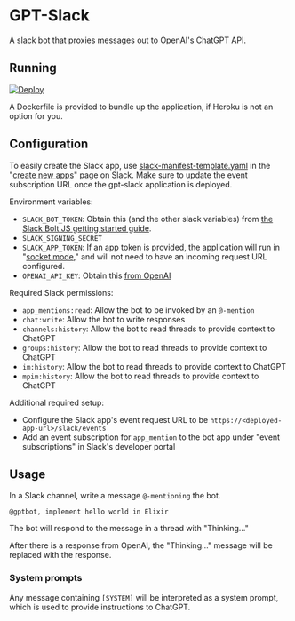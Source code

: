 # GPT-Slack

A slack bot that proxies messages out to OpenAI's ChatGPT API.

## Running

[![Deploy](https://www.herokucdn.com/deploy/button.svg)](https://heroku.com/deploy?template=https://github.com/ChristianAlexander/gpt-slack)

A Dockerfile is provided to bundle up the application, if Heroku is not an option for you.

## Configuration

To easily create the Slack app, use [slack-manifest-template.yaml](./slack-manifest-template.yaml) in the "[create new apps](https://api.slack.com/apps)" page on Slack. Make sure to update the event subscription URL once the gpt-slack application is deployed.

Environment variables:

- `SLACK_BOT_TOKEN`: Obtain this (and the other slack variables) from [the Slack Bolt JS getting started guide](https://slack.dev/bolt-js/tutorial/getting-started#tokens-and-installing-apps).
- `SLACK_SIGNING_SECRET`
- `SLACK_APP_TOKEN`: If an app token is provided, the application will run in "[socket mode](https://api.slack.com/apis/connections/socket)," and will not need to have an incoming request URL configured.
- `OPENAI_API_KEY`: Obtain this [from OpenAI](https://platform.openai.com/account/api-keys)

Required Slack permissions:

- `app_mentions:read`: Allow the bot to be invoked by an `@-mention`
- `chat:write`: Allow the bot to write responses
- `channels:history`: Allow the bot to read threads to provide context to ChatGPT
- `groups:history`: Allow the bot to read threads to provide context to ChatGPT
- `im:history`: Allow the bot to read threads to provide context to ChatGPT
- `mpim:history`: Allow the bot to read threads to provide context to ChatGPT

Additional required setup:

- Configure the Slack app's event request URL to be `https://<deployed-app-url>/slack/events`
- Add an event subscription for `app_mention` to the bot app under "event subscriptions" in Slack's developer portal

## Usage

In a Slack channel, write a message `@-mentioning` the bot.

```
@gptbot, implement hello world in Elixir
```

The bot will respond to the message in a thread with "Thinking…"

After there is a response from OpenAI, the "Thinking…" message will be replaced with the response.

### System prompts

Any message containing `[SYSTEM]` will be interpreted as a system prompt, which is used to provide instructions to ChatGPT.

